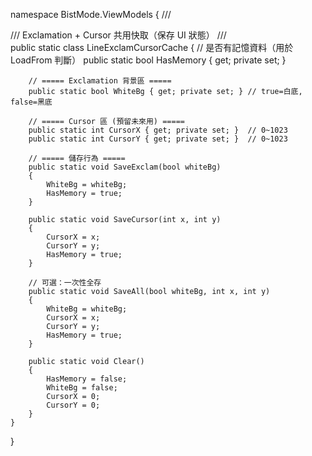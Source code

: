 namespace BistMode.ViewModels
{
    /// <summary>
    /// Exclamation + Cursor 共用快取（保存 UI 狀態）
    /// </summary>
    public static class LineExclamCursorCache
    {
        // 是否有記憶資料（用於 LoadFrom 判斷）
        public static bool HasMemory { get; private set; }

        // ===== Exclamation 背景區 =====
        public static bool WhiteBg { get; private set; } // true=白底, false=黑底

        // ===== Cursor 區 (預留未來用) =====
        public static int CursorX { get; private set; }  // 0~1023
        public static int CursorY { get; private set; }  // 0~1023

        // ===== 儲存行為 =====
        public static void SaveExclam(bool whiteBg)
        {
            WhiteBg = whiteBg;
            HasMemory = true;
        }

        public static void SaveCursor(int x, int y)
        {
            CursorX = x;
            CursorY = y;
            HasMemory = true;
        }

        // 可選：一次性全存
        public static void SaveAll(bool whiteBg, int x, int y)
        {
            WhiteBg = whiteBg;
            CursorX = x;
            CursorY = y;
            HasMemory = true;
        }

        public static void Clear()
        {
            HasMemory = false;
            WhiteBg = false;
            CursorX = 0;
            CursorY = 0;
        }
    }
}